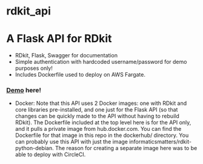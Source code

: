 # rdkit_api

# A Flask API for RDkit

* RDkit, Flask, Swagger for documentation
* Simple authentication with hardcoded username/password for demo purposes only!
* Includes Dockerfile used to deploy on AWS Fargate.

### [Demo](https://api.explorablelabs.com) here!

* Docker: Note that this API uses 2 Docker images: one with RDkit and core libraries pre-installed, and one just for the Flask API (so that changes can be quickly made to the API without having to rebuild RDkit). The Dockerfile included at the top level here is for the API only, and it pulls a private image from hub.docker.com. You can find the Dockerfile for that image in this repo in the dockerhub/ directory. You can probably use this API with just the image informaticsmatters/rdkit-python-debian. The reason for creating a separate image here was to be able to deploy with CircleCI.



